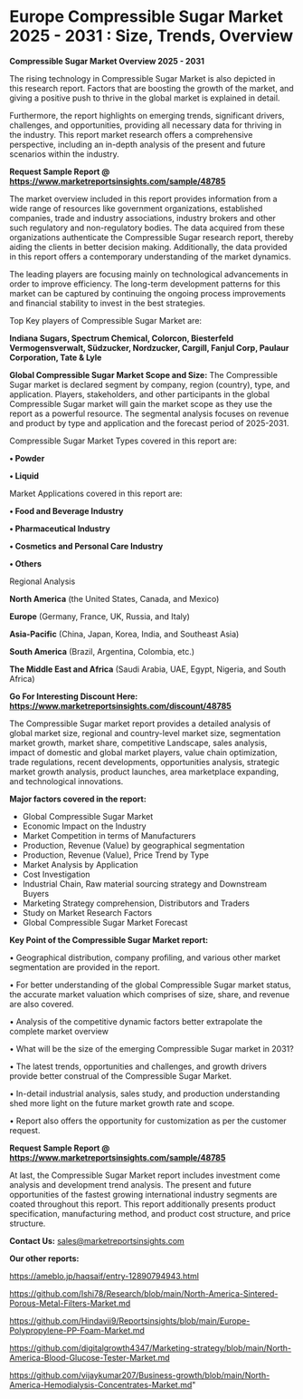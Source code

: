 # Europe Compressible Sugar Market 2025 - 2031 : Size, Trends, Overview

<Strong> Compressible Sugar Market Overview 2025 - 2031</strong>

The rising technology in Compressible Sugar Market is also depicted in this research report. Factors that are boosting the growth of the market, and giving a positive push to thrive in the global market is explained in detail.

Furthermore, the report highlights on emerging trends, significant drivers, challenges, and opportunities, providing all necessary data for thriving in the industry. This report market research offers a comprehensive perspective, including an in-depth analysis of the present and future scenarios within the industry.

<strong>Request Sample Report @ <a href=https://www.marketreportsinsights.com/sample/48785>https://www.marketreportsinsights.com/sample/48785</a></strong>

The market overview included in this report provides information from a wide range of resources like government organizations, established companies, trade and industry associations, industry brokers and other such regulatory and non-regulatory bodies. The data acquired from these organizations authenticate the Compressible Sugar research report, thereby aiding the clients in better decision making. Additionally, the data provided in this report offers a contemporary understanding of the market dynamics.

The leading players are focusing mainly on technological advancements in order to improve efficiency. The long-term development patterns for this market can be captured by continuing the ongoing process improvements and financial stability to invest in the best strategies.

Top Key players of Compressible Sugar Market are:

<strong>Indiana Sugars, Spectrum Chemical, Colorcon, Biesterfeld Vermogensverwalt, Südzucker, Nordzucker, Cargill, Fanjul Corp, Paulaur Corporation, Tate & Lyle</strong>

<strong><b>Global Compressible Sugar Market Scope and Size:</b></strong>
The Compressible Sugar market is declared segment by company, region (country), type, and application. Players, stakeholders, and other participants in the global Compressible Sugar market will gain the market scope as they use the report as a powerful resource. The segmental analysis focuses on revenue and product by type and application and the forecast period of 2025-2031.

Compressible Sugar Market Types covered in this report are:

<strong>•  Powder

•  Liquid</strong>

Market Applications covered in this report are:

<strong>•  Food and Beverage Industry

•  Pharmaceutical Industry

•  Cosmetics and Personal Care Industry

•  Others</strong> 

Regional Analysis

<strong>North America</strong> (the United States, Canada, and Mexico)

<strong>Europe</strong> (Germany, France, UK, Russia, and Italy)

<strong>Asia-Pacific</strong> (China, Japan, Korea, India, and Southeast Asia)

<strong>South America</strong> (Brazil, Argentina, Colombia, etc.)

<strong>The Middle East and Africa</strong> (Saudi Arabia, UAE, Egypt, Nigeria, and South Africa)

<strong>Go For Interesting Discount Here: <a href=https://www.marketreportsinsights.com/discount/48785>https://www.marketreportsinsights.com/discount/48785</a></strong>

The Compressible Sugar market report provides a detailed analysis of global market size, regional and country-level market size, segmentation market growth, market share, competitive Landscape, sales analysis, impact of domestic and global market players, value chain optimization, trade regulations, recent developments, opportunities analysis, strategic market growth analysis, product launches, area marketplace expanding, and technological innovations.

<strong><b>Major factors covered in the report:</b></strong>
<ul>
  <li>Global Compressible Sugar Market </li>
  <li>Economic Impact on the Industry</li>
  <li>Market Competition in terms of Manufacturers</li>
  <li>Production, Revenue (Value) by geographical segmentation</li>
  <li>Production, Revenue (Value), Price Trend by Type</li>
  <li>Market Analysis by Application</li>
  <li>Cost Investigation</li>
  <li>Industrial Chain, Raw material sourcing strategy and Downstream Buyers</li>
  <li>Marketing Strategy comprehension, Distributors and Traders</li>
  <li>Study on Market Research Factors</li>
  <li>Global Compressible Sugar Market Forecast</li>
</ul>

<strong><b>Key Point of the Compressible Sugar Market report:</b></strong>

• Geographical distribution, company profiling, and various other market segmentation are provided in the report.

• For better understanding of the global Compressible Sugar market status, the accurate market valuation which comprises of size, share, and revenue are also covered.

• Analysis of the competitive dynamic factors better extrapolate the complete market overview

• What will be the size of the emerging Compressible Sugar market in 2031?

• The latest trends, opportunities and challenges, and growth drivers provide better construal of the Compressible Sugar Market.

• In-detail industrial analysis, sales study, and production understanding shed more light on the future market growth rate and scope.

• Report also offers the opportunity for customization as per the customer request.

<strong>Request Sample Report @ <a href=https://www.marketreportsinsights.com/sample/48785>https://www.marketreportsinsights.com/sample/48785</a></strong>

At last, the Compressible Sugar Market report includes investment come analysis and development trend analysis. The present and future opportunities of the fastest growing international industry segments are coated throughout this report. This report additionally presents product specification, manufacturing method, and product cost structure, and price structure.

<strong>Contact Us:</strong>
sales@marketreportsinsights.com

<strong>Our other reports:</strong>

<a href=https://ameblo.jp/haqsaif/entry-12890794943.html>https://ameblo.jp/haqsaif/entry-12890794943.html</a>

<a href=https://github.com/Ishi78/Research/blob/main/North-America-Sintered-Porous-Metal-Filters-Market.md>https://github.com/Ishi78/Research/blob/main/North-America-Sintered-Porous-Metal-Filters-Market.md</a>

<a href=https://github.com/Hindavii9/Reportsinsights/blob/main/Europe-Polypropylene-PP-Foam-Market.md>https://github.com/Hindavii9/Reportsinsights/blob/main/Europe-Polypropylene-PP-Foam-Market.md</a>

<a href=https://github.com/digitalgrowth4347/Marketing-strategy/blob/main/North-America-Blood-Glucose-Tester-Market.md>https://github.com/digitalgrowth4347/Marketing-strategy/blob/main/North-America-Blood-Glucose-Tester-Market.md</a>

<a href=https://github.com/vijaykumar207/Business-growth/blob/main/North-America-Hemodialysis-Concentrates-Market.md>https://github.com/vijaykumar207/Business-growth/blob/main/North-America-Hemodialysis-Concentrates-Market.md</a>"
